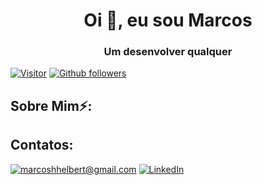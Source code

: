 <h1 align="center">Oi 👋, eu sou Marcos</h1>
<h3 align="center">Um desenvolver qualquer</h3>

[![Visitor](https://visitor-badge.laobi.icu/badge?page_id=MarcosHADM.MarcosHADM)](https://github.com/MarcosHADM) [![Github followers](https://img.shields.io/github/followers/MarcosHADM.svg?style=social&label=Follow&maxAge=2592000)](https://github.com/MarcosHADM?tab=followers)

<div> <h2> Sobre Mim⚡:</h2>

</div>


<div> <h2>Contatos:</h2>

<a href="mailto:ConnectWith@laxmena.com">![marcoshhelbert@gmail.com](https://img.shields.io/badge/Gmail-D14836?style=for-the-badge&logo=gmail&logoColor=white)</a> <a href="https://www.linkedin.com/in/marcos-helbert-806861219/">![LinkedIn](https://img.shields.io/badge/LinkedIn-0077B5?style=for-the-badge&logo=linkedin&logoColor=white)</a>
</div>


<!--
**MarcosHADM/MarcosHADM** is a ✨ _special_ ✨ repository because its `README.md` (this file) appears on your GitHub profile.

Here are some ideas to get you started:

- 🔭 I’m currently working on ...
- 🌱 I’m currently learning ...
- 👯 I’m looking to collaborate on ...
- 🤔 I’m looking for help with ...
- 💬 Ask me about ...
- 📫 How to reach me: ...
- 😄 Pronouns: ...
- ⚡ Fun fact: ...
-->
